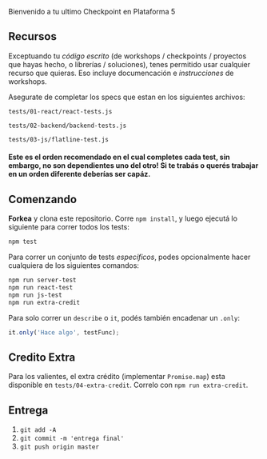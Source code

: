 Bienvenido a tu ultimo Checkpoint en Plataforma 5

## Recursos

Exceptuando tu _código escrito_ (de workshops / checkpoints / proyectos que hayas hecho, o librerías / soluciones), tenes permitido usar cualquier recurso que quieras. Eso incluye documencación e _instrucciones_ de workshops.

Asegurate de completar los specs que estan en los siguientes archivos:

`tests/01-react/react-tests.js`

`tests/02-backend/backend-tests.js`

`tests/03-js/flatline-test.js`

#### Este es el orden recomendado en el cual completes cada test, sin embargo, no son dependientes uno del otro! Si te trabás o querés trabajar en un orden diferente deberías ser capáz.

## Comenzando

**Forkea** y clona este repositorio. Corre `npm install`, y luego ejecutá lo siguiente para correr todos los tests:

```bash
npm test
```

Para correr un conjunto de tests _específicos_, podes opcionalmente hacer cualquiera de los siguientes comandos:

```bash
npm run server-test
npm run react-test
npm run js-test
npm run extra-credit
```

Para solo correr un `describe` o `it`, podés también encadenar un `.only`:

```js
it.only('Hace algo', testFunc);
```

## Credito Extra

Para los valientes, el extra crédito (implementar `Promise.map`) esta disponible en `tests/04-extra-credit`. Correlo con `npm run extra-credit`.

## Entrega

1. `git add -A`
2. `git commit -m 'entrega final'`
3. `git push origin master`
